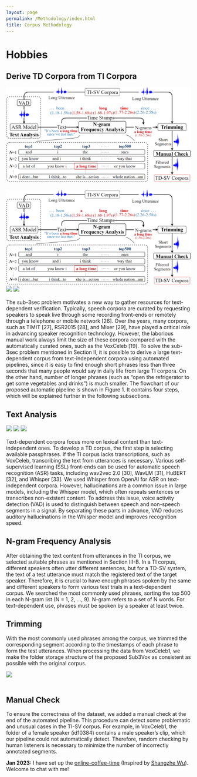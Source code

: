 ```yaml
---
layout: page
permalink: /Methodology/index.html
title: Corpus Methodology
---
```


# Hobbies

## Derive TD Corpora from TI Corpora

<div>
<img src="/Image/overall.png">
</div>
<br>

<div class="third">
<img src="/Image/overall.png">
<img src="/images/swimming.JPG">
<img src="/images/surfing1.JPG">
</div>
<br>The sub-3sec problem motivates a new way to gather resources for text-dependent verification. Typically, speech corpora are curated by requesting speakers to speak live through some recording front-ends or remotely through a telephone or mobile network [26]. Over the years, many corpora, such as TIMIT [27], RSR2015 [28], and Mixer [29], have played a critical role in advancing speaker recognition technology. However, the laborious manual work always limit the size of these corpora compared with the automatically curated ones, such as the VoxCeleb [19]. To solve the sub- 3sec problem mentioned in Section II, it is possible to derive a large text-dependent corpus from text-independent corpora using automated pipelines, since it is easy to find enough short phrases less than three seconds that many people would say in daily life from large TI corpora. On the other hand, number of longer phrases (such as “open the refrigerator to get some vegetables and drinks”) is much smaller. The flowchart of our proposed automatic pipeline is shown in Figure 1. It contains four steps, which will be explained further in the following subsections.

## Text Analysis

<div class="third">
<img src="/images/prelection1.JPG">
<img src="/images/speech1.JPG">
<img src="/images/speech3.JPG">
</div>
<br>Text-dependent corpora focus more on lexical content than text-independent ones. To develop a TD corpus, the first step is selecting available passphrases. If the TI corpus lacks transcriptions, such as VoxCeleb, transcribing the text from utterances is necessary. Various self-supervised learning (SSL) front-ends can be used for automatic speech recognition (ASR) tasks, including wav2vec 2.0 [30], WavLM [31], HuBERT [32], and Whisper [33]. We used Whisper from OpenAI for ASR on text-independent corpora. However, hallucinations are a common issue in large models, including the Whisper model, which often repeats sentences or transcribes non-existent content. To address this issue, voice activity detection (VAD) is used to distinguish between speech and non-speech segments in a signal. By separating these parts in advance, VAD reduces auditory hallucinations in the Whisper model and improves recognition speed. 


## N-gram Frequency Analysis

After obtaining the text content from utterances in the TI corpus, we selected suitable phrases as mentioned in Section III-B. In a TI corpus, different speakers often utter different sentences, but for a TD-SV system, the text of a test utterance must match the registered text of the target speaker. Therefore, it is crucial to have enough phrases spoken by the same and different speakers to form various test trials in a text-dependent corpus. We searched the most commonly used phrases, sorting the top 500 in each N-gram list (N = 1, 2, ..., 9). N-gram refers to a set of N words. For text-dependent use, phrases must be spoken by a speaker at least twice.

##  Trimming

With the most commonly used phrases among the corpus, we trimmed the corresponding segment according to the timestamps of each phrase to form the test utterances. When processing the data from VoxCeleb1, we make the folder storage structure of the proposed Sub3Vox as consistent as possible with the original corpus.

<div>
<img src="/images/cat.JPG">
</div>
<br>

##  Manual Check

To ensure the correctness of the dataset, we added a manual check at the end of the automated pipeline. This procedure can detect some problematic and unusual cases in the TI-SV corpus. For example, in VoxCeleb1, the folder of a female speaker (id10384) contains a male speaker’s clip, which our pipeline could not automatically detect. Therefore, random checking by human listeners is necessary to minimize the number of incorrectly annotated segments. 

**Jan 2023:** I have set up the [online-coffee-time](https://calendly.com/lancecai/meet-with-lance) (Inspired by [Shangzhe Wu](https://elliottwu.com/)). Welcome to chat with me!

<!-- Calendly inline widget begin -->

<div class="calendly-inline-widget" data-url="https://calendly.com/lancecai/meet-with-lance" style="min-width:320px;height:630px;"></div>
<script type="text/javascript" src="https://assets.calendly.com/assets/external/widget.js" async></script>
<!-- Calendly inline widget end -->

